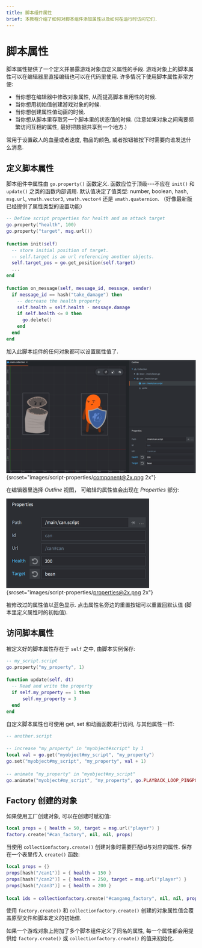 ```yaml
---
title: 脚本组件属性
brief: 本教程介绍了如何对脚本组件添加属性以及如何在运行时访问它们.
---
```


# 脚本属性

脚本属性提供了一个定义并暴露游戏对象自定义属性的手段. 游戏对象上的脚本属性可以在编辑器里直接编辑也可以在代码里使用. 许多情况下使用脚本属性非常方便:

* 当你想在编辑器中修改对象属性, 从而提高脚本重用性的时候.
* 当你想用初始值创建游戏对象的时候.
* 当你想创建属性值动画的时候.
* 当你想从脚本里存取另一个脚本里的状态值的时候. (注意如果对象之间需要频繁访问互相的属性, 最好把数据共享到一个地方.)

常用于设置敌人的血量或者速度, 物品的颜色, 或者按钮被按下时需要向谁发送什么消息.

## 定义脚本属性

脚本组件中属性由 `go.property()` 函数定义. 函数应位于顶级---不应在 `init()` 和 `update()` 之类的函数内部调用. 默认值决定了值类型: number, boolean, hash, `msg.url`, `vmath.vector3`, `vmath.vector4` 还是 `vmath.quaternion`. （好像最新版已经提供了属性类型的设置功能）

```lua
-- Define script properties for health and an attack target
go.property("health", 100)
go.property("target", msg.url())

function init(self)
  -- store initial position of target.
  -- self.target is an url referencing another objects.
  self.target_pos = go.get_position(self.target)
  ...
end

function on_message(self, message_id, message, sender)
  if message_id == hash("take_damage") then
    -- decrease the health property
    self.health = self.health - message.damage
    if self.health <= 0 then
      go.delete()
    end
  end
end
```

加入此脚本组件的任何对象都可以设置属性值了.

![Component with properties](images/script-properties/component.png){srcset="images/script-properties/component@2x.png 2x"}

在编辑器里选择 *Outline* 视图， 可编辑的属性值会出现在 *Properties* 部分:

![Properties](images/script-properties/properties.png){srcset="images/script-properties/properties@2x.png 2x"}

被修改过的属性值以蓝色显示. 点击属性名旁边的重置按钮可以重置回默认值 (脚本里定义属性时的初始值).

## 访问脚本属性

被定义好的脚本属性存在于 `self` 之中, 由脚本实例保存:

```lua
-- my_script.script
go.property("my_property", 1)

function update(self, dt)
  -- Read and write the property
  if self.my_property == 1 then
      self.my_property = 3
  end
end
```

自定义脚本属性也可使用 get, set 和动画函数进行访问, 与其他属性一样:

```lua
-- another.script

-- increase "my_property" in "myobject#script" by 1
local val = go.get("myobject#my_script", "my_property")
go.set("myobject#my_script", "my_property", val + 1)

-- animate "my_property" in "myobject#my_script"
go.animate("myobject#my_script", "my_property", go.PLAYBACK_LOOP_PINGPONG, 100, go.EASING_LINEAR, 2.0)
```

## Factory 创建的对象

如果使用工厂创建对象, 可以在创建时赋初值:

```lua
local props = { health = 50, target = msg.url("player") }
factory.create("#can_factory", nil, nil, props)
```

当使用 `collectionfactory.create()` 创建对象时需要匹配id与对应的属性. 保存在一个表里传入 `create()` 函数:

```lua
local props = {}
props[hash("/can1")] = { health = 150 }
props[hash("/can2")] = { health = 250, target = msg.url("player") }
props[hash("/can3")] = { health = 200 }

local ids = collectionfactory.create("#cangang_factory", nil, nil, props)
```

使用 `factory.create()` 和 `collectionfactory.create()` 创建的对象属性值会覆盖原型文件和脚本定义的初始值.

如果一个游戏对象上附加了多个脚本组件定义了同名的属性, 每一个属性都会用提供给 `factory.create()` 或 `collectionfactory.create()` 的值来初始化.
